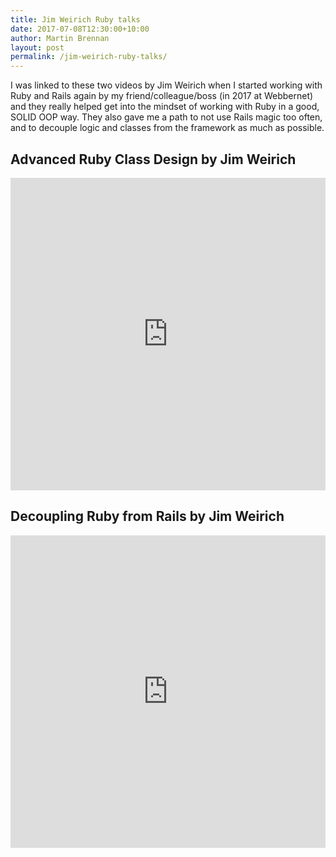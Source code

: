 ```yaml
---
title: Jim Weirich Ruby talks
date: 2017-07-08T12:30:00+10:00
author: Martin Brennan
layout: post
permalink: /jim-weirich-ruby-talks/
---
```


I was linked to these two videos by Jim Weirich when I started working with Ruby and Rails again by my friend/colleague/boss (in 2017 at Webbernet) and they really helped get into the mindset of working with Ruby in a good, SOLID OOP way. They also gave me a path to not use Rails magic too often, and to decouple logic and classes from the framework as much as possible.

## Advanced Ruby Class Design by Jim Weirich

<iframe width="100%" height="500" src="https://www.youtube.com/embed/vwBpTgdZBDk" frameborder="0" allowfullscreen></iframe>

## Decoupling Ruby from Rails by Jim Weirich

<iframe width="100%" height="500" src="https://www.youtube.com/embed/tg5RFeSfBM4" frameborder="0" allowfullscreen></iframe>
